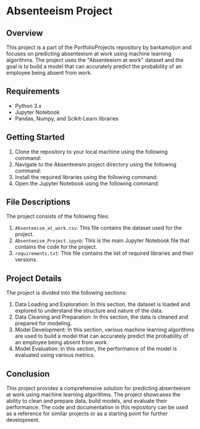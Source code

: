 # Absenteeism Project

## Overview
This project is a part of the PortfolioProjects repository by barkamoljon and focuses on predicting absenteeism at work using machine learning algorithms. The project uses the "Absenteeism at work" dataset and the goal is to build a model that can accurately predict the probability of an employee being absent from work.

## Requirements
- Python 3.x
- Jupyter Notebook
- Pandas, Numpy, and Scikit-Learn libraries

## Getting Started
1. Clone the repository to your local machine using the following command:
2. Navigate to the Absenteeism project directory using the following command:
3. Install the required libraries using the following command:
4. Open the Jupyter Notebook using the following command:

## File Descriptions
The project consists of the following files:
1. `Absenteeism_at_work.csv`: This file contains the dataset used for the project.
2. `Absenteeism_Project.ipynb`: This is the main Jupyter Notebook file that contains the code for the project.
3. `requirements.txt`: This file contains the list of required libraries and their versions.

## Project Details
The project is divided into the following sections:
1. Data Loading and Exploration: In this section, the dataset is loaded and explored to understand the structure and nature of the data.
2. Data Cleaning and Preparation: In this section, the data is cleaned and prepared for modeling.
3. Model Development: In this section, various machine learning algorithms are used to build a model that can accurately predict the probability of an employee being absent from work.
4. Model Evaluation: In this section, the performance of the model is evaluated using various metrics.

## Conclusion
This project provides a comprehensive solution for predicting absenteeism at work using machine learning algorithms. The project showcases the ability to clean and prepare data, build models, and evaluate their performance. The code and documentation in this repository can be used as a reference for similar projects or as a starting point for further development.
